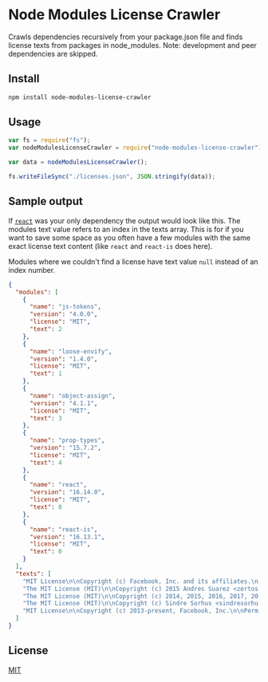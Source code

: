 # Node Modules License Crawler

Crawls dependencies recursively from your package.json file and finds license texts from packages in node_modules. Note: development and peer dependencies are skipped.

## Install

```sh
npm install node-modules-license-crawler
```

## Usage

```js
var fs = require("fs");
var nodeModulesLicenseCrawler = require("node-modules-license-crawler");

var data = nodeModulesLicenseCrawler();

fs.writeFileSync("./licenses.json", JSON.stringify(data));
```

## Sample output

If [`react`](https://github.com/facebook/react) was your only dependency the output would look like this. The modules text value refers to an index in the texts array. This is for if you want to save some space as you often have a few modules with the same exact license text content (like `react` and `react-is` does here).

Modules where we couldn't find a license have text value `null` instead of an index number.

```json
{
  "modules": [
    {
      "name": "js-tokens",
      "version": "4.0.0",
      "license": "MIT",
      "text": 2
    },
    {
      "name": "loose-envify",
      "version": "1.4.0",
      "license": "MIT",
      "text": 1
    },
    {
      "name": "object-assign",
      "version": "4.1.1",
      "license": "MIT",
      "text": 3
    },
    {
      "name": "prop-types",
      "version": "15.7.2",
      "license": "MIT",
      "text": 4
    },
    {
      "name": "react",
      "version": "16.14.0",
      "license": "MIT",
      "text": 0
    },
    {
      "name": "react-is",
      "version": "16.13.1",
      "license": "MIT",
      "text": 0
    }
  ],
  "texts": [
    "MIT License\n\nCopyright (c) Facebook, Inc. and its affiliates.\n ...",
    "The MIT License (MIT)\n\nCopyright (c) 2015 Andres Suarez <zertos ...",
    "The MIT License (MIT)\n\nCopyright (c) 2014, 2015, 2016, 2017, 20 ...",
    "The MIT License (MIT)\n\nCopyright (c) Sindre Sorhus <sindresorhu ...",
    "MIT License\n\nCopyright (c) 2013-present, Facebook, Inc.\n\nPerm ..."
  ]
}
```

## License

[MIT](./LICENSE)
